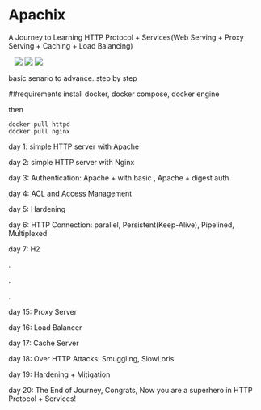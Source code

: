 # Apachix
A Journey to Learning HTTP Protocol + Services(Web Serving + Proxy Serving + Caching + Load Balancing)

&nbsp;&nbsp;
<img src="https://img.shields.io/static/v1?label=&labelColor=white&message=Nginx&color=darkgreen&style=flat&logo=Nginx&logoColor=black">
<img src="https://img.shields.io/badge/apache-%23D42029.svg?style=flat&logo=apache&logoColor=white">
<img src="https://img.shields.io/static/v1?label=&labelColor=white&message=Docker&color=blue&style=plastic&logo=docker&logoColor=black">


basic senario to advance. step by step



##requirements
install docker, docker compose, docker engine

then 

```
docker pull httpd
docker pull nginx
```

day 1: simple HTTP server with Apache

day 2: simple HTTP server with Nginx

day 3: Authentication: Apache + with basic , Apache + digest auth

day 4: ACL and Access Management

day 5: Hardening

day 6: HTTP Connection: parallel, Persistent(Keep-Alive), Pipelined, Multiplexed

day 7: H2

.

.

. 

day 15: Proxy Server

day 16: Load Balancer

day 17: Cache Server

day 18: Over HTTP Attacks: Smuggling, SlowLoris

day 19: Hardening + Mitigation

day 20: The End of Journey, Congrats, Now you are a superhero in HTTP Protocol + Services!

